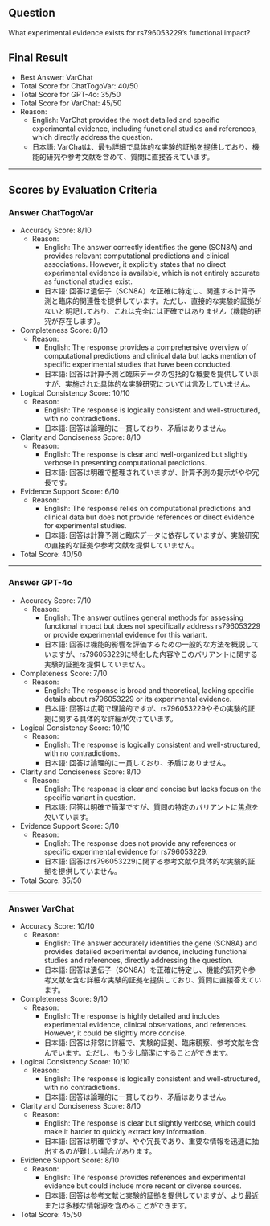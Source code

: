 ## Question

What experimental evidence exists for rs796053229’s functional impact?

## Final Result

- Best Answer: VarChat
- Total Score for ChatTogoVar: 40/50
- Total Score for GPT-4o: 35/50
- Total Score for VarChat: 45/50
- Reason:
  - English: VarChat provides the most detailed and specific experimental evidence, including functional studies and references, which directly address the question.
  - 日本語: VarChatは、最も詳細で具体的な実験的証拠を提供しており、機能的研究や参考文献を含めて、質問に直接答えています。

---

## Scores by Evaluation Criteria

### Answer ChatTogoVar
- Accuracy Score: 8/10
  - Reason: 
    - English: The answer correctly identifies the gene (SCN8A) and provides relevant computational predictions and clinical associations. However, it explicitly states that no direct experimental evidence is available, which is not entirely accurate as functional studies exist.
    - 日本語: 回答は遺伝子（SCN8A）を正確に特定し、関連する計算予測と臨床的関連性を提供しています。ただし、直接的な実験的証拠がないと明記しており、これは完全には正確ではありません（機能的研究が存在します）。
- Completeness Score: 8/10
  - Reason: 
    - English: The response provides a comprehensive overview of computational predictions and clinical data but lacks mention of specific experimental studies that have been conducted.
    - 日本語: 回答は計算予測と臨床データの包括的な概要を提供していますが、実施された具体的な実験研究については言及していません。
- Logical Consistency Score: 10/10
  - Reason: 
    - English: The response is logically consistent and well-structured, with no contradictions.
    - 日本語: 回答は論理的に一貫しており、矛盾はありません。
- Clarity and Conciseness Score: 8/10
  - Reason: 
    - English: The response is clear and well-organized but slightly verbose in presenting computational predictions.
    - 日本語: 回答は明確で整理されていますが、計算予測の提示がやや冗長です。
- Evidence Support Score: 6/10
  - Reason: 
    - English: The response relies on computational predictions and clinical data but does not provide references or direct evidence for experimental studies.
    - 日本語: 回答は計算予測と臨床データに依存していますが、実験研究の直接的な証拠や参考文献を提供していません。
- Total Score: 40/50

---

### Answer GPT-4o
- Accuracy Score: 7/10
  - Reason: 
    - English: The answer outlines general methods for assessing functional impact but does not specifically address rs796053229 or provide experimental evidence for this variant.
    - 日本語: 回答は機能的影響を評価するための一般的な方法を概説していますが、rs796053229に特化した内容やこのバリアントに関する実験的証拠を提供していません。
- Completeness Score: 7/10
  - Reason: 
    - English: The response is broad and theoretical, lacking specific details about rs796053229 or its experimental evidence.
    - 日本語: 回答は広範で理論的ですが、rs796053229やその実験的証拠に関する具体的な詳細が欠けています。
- Logical Consistency Score: 10/10
  - Reason: 
    - English: The response is logically consistent and well-structured, with no contradictions.
    - 日本語: 回答は論理的に一貫しており、矛盾はありません。
- Clarity and Conciseness Score: 8/10
  - Reason: 
    - English: The response is clear and concise but lacks focus on the specific variant in question.
    - 日本語: 回答は明確で簡潔ですが、質問の特定のバリアントに焦点を欠いています。
- Evidence Support Score: 3/10
  - Reason: 
    - English: The response does not provide any references or specific experimental evidence for rs796053229.
    - 日本語: 回答はrs796053229に関する参考文献や具体的な実験的証拠を提供していません。
- Total Score: 35/50

---

### Answer VarChat
- Accuracy Score: 10/10
  - Reason: 
    - English: The answer accurately identifies the gene (SCN8A) and provides detailed experimental evidence, including functional studies and references, directly addressing the question.
    - 日本語: 回答は遺伝子（SCN8A）を正確に特定し、機能的研究や参考文献を含む詳細な実験的証拠を提供しており、質問に直接答えています。
- Completeness Score: 9/10
  - Reason: 
    - English: The response is highly detailed and includes experimental evidence, clinical observations, and references. However, it could be slightly more concise.
    - 日本語: 回答は非常に詳細で、実験的証拠、臨床観察、参考文献を含んでいます。ただし、もう少し簡潔にすることができます。
- Logical Consistency Score: 10/10
  - Reason: 
    - English: The response is logically consistent and well-structured, with no contradictions.
    - 日本語: 回答は論理的に一貫しており、矛盾はありません。
- Clarity and Conciseness Score: 8/10
  - Reason: 
    - English: The response is clear but slightly verbose, which could make it harder to quickly extract key information.
    - 日本語: 回答は明確ですが、やや冗長であり、重要な情報を迅速に抽出するのが難しい場合があります。
- Evidence Support Score: 8/10
  - Reason: 
    - English: The response provides references and experimental evidence but could include more recent or diverse sources.
    - 日本語: 回答は参考文献と実験的証拠を提供していますが、より最近または多様な情報源を含めることができます。
- Total Score: 45/50